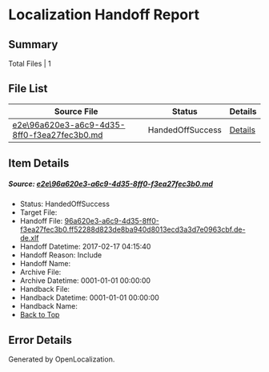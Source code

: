# <a name='report-top'></a> Localization Handoff Report

## Summary
 Total Files | 1

## File List
 Source File | Status | Details 
 ----------- | ------ | ------- 
 [e2e\96a620e3-a6c9-4d35-8ff0-f3ea27fec3b0.md](https://github.com/OpenLocalizationTestOrg/ol-test2/blob/3f4c2bcb60f6219ec88347ef277c4185f8123d68/e2e/96a620e3-a6c9-4d35-8ff0-f3ea27fec3b0.md) | HandedOffSuccess | [Details](#55752dd3f246ad6dfca3936553639050f6d0f3792)

## Item Details
##### <a name='55752dd3f246ad6dfca3936553639050f6d0f3792'></a> Source: [e2e\96a620e3-a6c9-4d35-8ff0-f3ea27fec3b0.md](https://github.com/OpenLocalizationTestOrg/ol-test2/blob/3f4c2bcb60f6219ec88347ef277c4185f8123d68/e2e/96a620e3-a6c9-4d35-8ff0-f3ea27fec3b0.md)
* Status: HandedOffSuccess
* Target File: 
* Handoff File: [96a620e3-a6c9-4d35-8ff0-f3ea27fec3b0.ff52288d823de8ba940d8013ecd3a3d7e0963cbf.de-de.xlf](https://github.com/OpenLocalizationTestOrg/ol-test2-handoff/blob/c488bb4371d566d013ec189d7e89cfa2bbfd6d9c/ol-handoff/OpenLocalizationTestOrg/ol-test2-dede/ci/mt/96a620e3-a6c9-4d35-8ff0-f3ea27fec3b0.ff52288d823de8ba940d8013ecd3a3d7e0963cbf.de-de.xlf)
* Handoff Datetime: 2017-02-17 04:15:40
* Handoff Reason: Include
* Handoff Name: 
* Archive File: 
* Archive Datetime: 0001-01-01 00:00:00
* Handback File: 
* Handback Datetime: 0001-01-01 00:00:00
* Handback Name: 
* [Back to Top](#report-top)


## Error Details

Generated by OpenLocalization.
